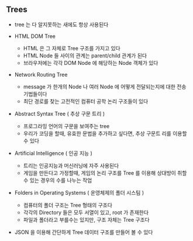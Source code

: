 ## Trees

- tree 는 다 알지못하는 새에도 항상 사용된다


- HTML DOM Tree
  - HTML 은 그 자체로 Tree 구조를 가지고 있다
  - HTML Node 들 사이의 관계는 parent/child 관계가 된다
  - 브라우저에는 각각 DOM Node 에 해당하는 Node 객체가 있다


- Network Routing Tree
  - message 가 한개의 Node 나 여러 Node 에 어떻게 전달되는지에 대한 전송 기법들이다
  - 최단 경로를 찾는 고전적인 컴퓨터 공학 논리 구조들이 있다


- Abstract Syntax Tree ( 추상 구문 트리 )
  - 프로그라밍 언어의 구문을 보여주는 tree
  - 우리가 코딩을 할때, 유효한 문법을 추가하고 싶다면, 추상 구문트 리를 이용할 수 있다


- Artificial Intelligence ( 인공 지능 )
  - 트리는 인공지능과 머신러닝에 자주 사용된다
  - 게임을 만든다고 가정할때, 게임의 논리 구조를 Tree 를 이용해 상대방이 취할 수 있는 경우의 수를 나누는 작업


- Folders in Operating Systems ( 운영체제의 폴더 시스팀 )
  - 컴퓨터의 폴더 구조는 Tree 형태의 구조다
  - 각각의 Directory 들은 모두 서열이 있고, root 가 존재한다
  - 파일과 폴더라고 부를수는 있지만, 구조 자체는 Tree 구조다


- JSON 을 이용해 간단하게 Tree 데이터 구조를 만들어 볼 수 있다